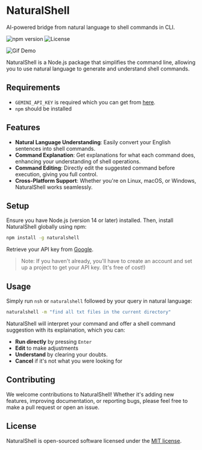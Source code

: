 # NaturalShell

AI-powered bridge from natural language to shell commands in CLI.

![npm version](https://img.shields.io/npm/v/naturalshell) 
![License](https://img.shields.io/badge/License-MIT-yellow.svg)

![Gif Demo](DEMO_GIF_URL)

NaturalShell is a Node.js package that simplifies the command line, allowing you to use natural language to generate and understand shell commands.

## Requirements

- ```GEMINI_API_KEY``` is required which you can get from [here](https://aistudio.google.com/app/apikey).
- ```npm``` should be installed

## Features

- **Natural Language Understanding**: Easily convert your English sentences into shell commands.
- **Command Explanation**: Get explanations for what each command does, enhancing your understanding of shell operations.
- **Command Editing**: Directly edit the suggested command before execution, giving you full control.
- **Cross-Platform Support**: Whether you're on Linux, macOS, or Windows, NaturalShell works seamlessly.

## Setup

Ensure you have Node.js (version 14 or later) installed. Then, install NaturalShell globally using npm:

```sh
npm install -g naturalshell
```

Retrieve your API key from [Google](https://aistudio.google.com/app/apikey).

>Note: If you haven't already, you'll have to create an account and set up a project to get your API key. (It's free of cost!)

## Usage

Simply run `nsh` or `naturalshell` followed by your query in natural language:

```sh
naturalshell -m "find all txt files in the current directory"
```

NaturalShell will interpret your command and offer a shell command suggestion with its explaination, which you can:

- **Run directly** by pressing `Enter`
- **Edit** to make adjustments
- **Understand** by clearing your doubts.
- **Cancel** if it's not what you were looking for

## Contributing

We welcome contributions to NaturalShell! Whether it's adding new features, improving documentation, or reporting bugs, please feel free to make a pull request or open an issue.

## License

NaturalShell is open-sourced software licensed under the [MIT license](LICENSE).
